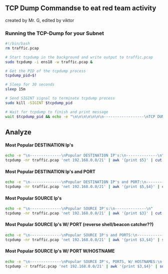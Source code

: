 ## TCP Dump Commandse to eat red team activity ##
created by Mr. G, edited by viktor <br>
### Running the TCP-Dump for your Subnet ###

```bash
#!/bin/bash
rm traffic.pcap

# Start tcpdump in the background and write output to traffic.pcap
sudo tcpdump -i ens18 -w traffic.pcap &

# Get the PID of the tcpdump process
tcpdump_pid=$!

# Sleep for 30 seconds
sleep 15m

# Send SIGINT signal to terminate tcpdump process
sudo kill -SIGINT $tcpdump_pid

# Wait for tcpdump to finish and print message
wait $tcpdump_pid && echo -e "\n\n\n\n\n\n\n------------------\nTCP DUMP FINISHED\n------------------" || echo -e "TCP DUMP TERMINATED!"
```

## Analyze ##

#### Most Popular DESTINATION Ip's 

```bash
echo -e "\n--------------\nPopular DESTINATION IP's:\n--------------\n"
tcpdump -nr traffic.pcap 'net 192.168.0.0/21' | awk '{print $5}' | cut -d. -f1,2,3,4 | sort | uniq -c | sort -nr
```

#### Most Popular DESTINATION Ip's and PORT

```bash
echo -e "\n--------------\nPopular DESTINATION IP's and PORT:\n--------------\n"
tcpdump -nr traffic.pcap 'net 192.168.0.0/21' | awk '{print $5,$4}' | cut -d. -f1,2,3,4 | sort | uniq -c | sort -nr
```

#### Most Popular SOURCE Ip's 

```bash
echo -e "\n--------------\nPopular SOURCE IP's:\n--------------\n"
tcpdump -nr traffic.pcap 'net 192.168.0.0/21' | awk '{print $3}' | cut -d. -f1,2,3,4 | sort | uniq -c | sort -nr
```

#### Most Popular SOURCE Ip's W/ PORT (reverse shell/beacon catcher??)
```bash
echo -e "\n--------------\nPopular SOURCE IP's and PORTS:\n--------------\n"
tcpdump -nr traffic.pcap 'net 192.168.0.0/21' | awk '{print $3,$4}' | sort | uniq -c | sort -nr
```

#### Most Popular SOURCE Ip's W/ PORT W/HOSTNAME
```bash
echo -e "\n--------------\nPopular SOURCE IP's, PORTS, W/ HOSTNAMES:\n--------------\n"
tcpdump -r traffic.pcap 'net 192.168.0.0/21' | awk '{print $3,$4}' | sort | uniq -c | sort -nr
```




